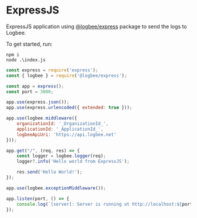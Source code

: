 # ExpressJS

ExpressJS application using [@logbee/express](https://www.npmjs.com/package/@logbee/express) package to send the logs to Logbee.

To get started, run:

```
npm i
node .\index.js
```

```js
const express = require('express');
const { logbee } = require('@logbee/express');

const app = express();
const port = 3000;

app.use(express.json());
app.use(express.urlencoded({ extended: true }));

app.use(logbee.middleware({
    organizationId: '_OrganizationId_',
    applicationId: '_ApplicationId_',
    logbeeApiUri: 'https://api.logbee.net'
}));

app.get("/", (req, res) => {
    const logger = logbee.logger(req);
    logger?.info('Hello world from ExpressJS');

    res.send('Hello World!');
});

app.use(logbee.exceptionMiddleware());

app.listen(port, () => {
    console.log(`[server]: Server is running at http://localhost:${port}`);
});
```
